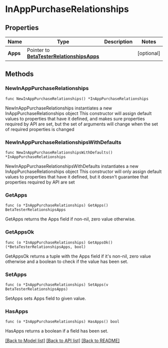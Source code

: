 # InAppPurchaseRelationships

## Properties

Name | Type | Description | Notes
------------ | ------------- | ------------- | -------------
**Apps** | Pointer to [**BetaTesterRelationshipsApps**](BetaTesterRelationshipsApps.md) |  | [optional] 

## Methods

### NewInAppPurchaseRelationships

`func NewInAppPurchaseRelationships() *InAppPurchaseRelationships`

NewInAppPurchaseRelationships instantiates a new InAppPurchaseRelationships object
This constructor will assign default values to properties that have it defined,
and makes sure properties required by API are set, but the set of arguments
will change when the set of required properties is changed

### NewInAppPurchaseRelationshipsWithDefaults

`func NewInAppPurchaseRelationshipsWithDefaults() *InAppPurchaseRelationships`

NewInAppPurchaseRelationshipsWithDefaults instantiates a new InAppPurchaseRelationships object
This constructor will only assign default values to properties that have it defined,
but it doesn't guarantee that properties required by API are set

### GetApps

`func (o *InAppPurchaseRelationships) GetApps() BetaTesterRelationshipsApps`

GetApps returns the Apps field if non-nil, zero value otherwise.

### GetAppsOk

`func (o *InAppPurchaseRelationships) GetAppsOk() (*BetaTesterRelationshipsApps, bool)`

GetAppsOk returns a tuple with the Apps field if it's non-nil, zero value otherwise
and a boolean to check if the value has been set.

### SetApps

`func (o *InAppPurchaseRelationships) SetApps(v BetaTesterRelationshipsApps)`

SetApps sets Apps field to given value.

### HasApps

`func (o *InAppPurchaseRelationships) HasApps() bool`

HasApps returns a boolean if a field has been set.


[[Back to Model list]](../README.md#documentation-for-models) [[Back to API list]](../README.md#documentation-for-api-endpoints) [[Back to README]](../README.md)


